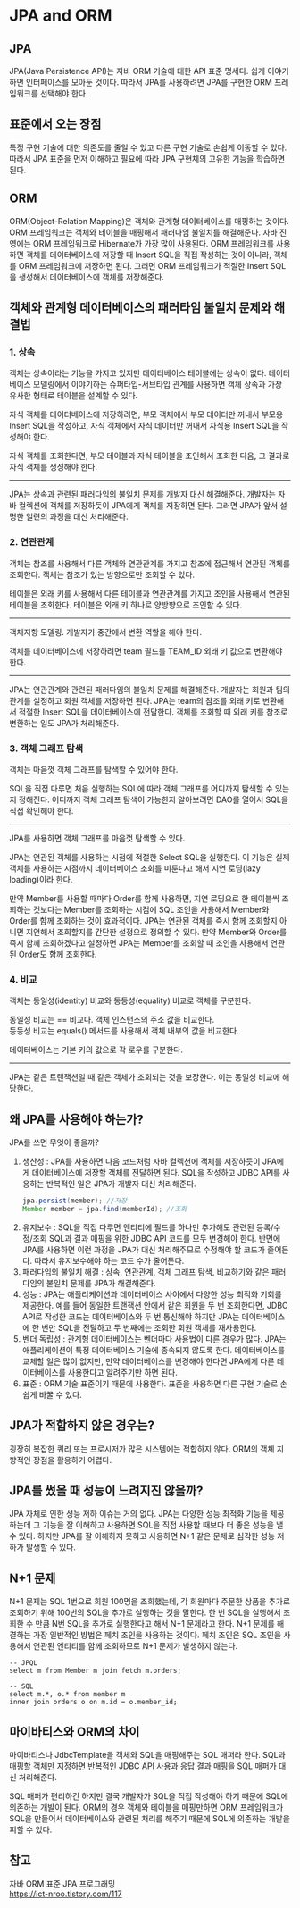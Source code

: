 # JPA and ORM

## JPA
JPA(Java Persistence API)는 자바 ORM 기술에 대한 API 표준 명세다. 쉽게 이야기하면 인터페이스를 모아둔 것이다. 따라서 JPA를 사용하려면 JPA를 구현한 ORM 프레임워크를 선택해야 한다.

## 표준에서 오는 장점
특정 구현 기술에 대한 의존도를 줄일 수 있고 다른 구현 기술로 손쉽게 이동할 수 있다. 따라서 JPA 표준을 먼저 이해하고 필요에 따라 JPA 구현체의 고유한 기능을 학습하면 된다.

## ORM
ORM(Object-Relation Mapping)은 객체와 관계형 데이터베이스를 매핑하는 것이다. ORM 프레임워크는 객체와 테이블을 매핑해서 패러다임 불일치를 해결해준다. 자바 진영에는 ORM 프레임워크로 Hibernate가 가장 많이 사용된다. ORM 프레임워크를 사용하면 객체를 데이터베이스에 저장할 때 Insert SQL을 직접 작성하는 것이 아니라, 객체를 ORM 프레임워크에 저장하면 된다. 그러면 ORM 프레임워크가 적절한 Insert SQL을 생성해서 데이터베이스에 객체를 저장해준다.

## 객체와 관계형 데이터베이스의 패러타임 불일치 문제와 해결법

### 1. 상속
객체는 상속이라는 기능을 가지고 있지만 데이터베이스 테이블에는 상속이 없다. 데이터베이스 모델링에서 이야기하는 슈퍼타입-서브타입 관계를 사용하면 객체 상속과 가장 유사한 형태로 테이블을 설계할 수 있다. 

자식 객체를 데이터베이스에 저장하려면, 부모 객체에서 부모 데이터만 꺼내서 부모용 Insert SQL을 작성하고, 자식 객체에서 자식 데이터만 꺼내서 자식용 Insert SQL을 작성해야 한다.  

자식 객체를 조회한다면, 부모 테이블과 자식 테이블을 조인해서 조회한 다음, 그 결과로 자식 객체를 생성해야 한다.  

---

JPA는 상속과 관련된 패러다임의 불일치 문제를 개발자 대신 해결해준다. 개발자는 자바 컬렉션에 객체를 저장하듯이 JPA에게 객체를 저장하면 된다. 그러면 JPA가 앞서 설명한 일련의 과정을 대신 처리해준다.

### 2. 연관관계

객체는 참조를 사용해서 다른 객체와 연관관계를 가지고 참조에 접근해서 연관된 객체를 조회한다. 객체는 참조가 있는 방향으로만 조회할 수 있다.  

테이블은 외래 키를 사용해서 다른 테이블과 연관관계를 가지고 조인을 사용해서 연관된 테이블을 조회한다. 테이블은 외래 키 하나로 양방향으로 조인할 수 있다.  

---

객체지향 모델링. 개발자가 중간에서 변환 역할을 해야 한다.  

객체를 데이터베이스에 저장하려면 team 필드를 TEAM_ID 외래 키 값으로 변환해야 한다.  

---

JPA는 연관관계와 관련된 패러다임의 불일치 문제를 해결해준다. 개발자는 회원과 팀의 관계를 설정하고 회원 객체를 저장하면 된다. JPA는 team의 참조를 외래 키로 변환해서 적절한 Insert SQL을 데이터베이스에 전달한다. 객체를 조회할 때 외래 키를 참조로 변환하는 일도 JPA가 처리해준다.

### 3. 객체 그래프 탐색

객체는 마음껏 객체 그래프를 탐색할 수 있어야 한다.  

SQL을 직접 다루면 처음 실행하는 SQL에 따라 객체 그래프를 어디까지 탐색할 수 있는지 정해진다. 어디까지 객체 그래프 탐색이 가능한지 알아보려면 DAO를 열어서 SQL을 직접 확인해야 한다.   

---

JPA를 사용하면 객체 그래프를 마음껏 탐색할 수 있다.

JPA는 연관된 객체를 사용하는 시점에 적절한 Select SQL을 실행한다. 이 기능은 실제 객체를 사용하는 시점까지 데이터베이스 조회를 미룬다고 해서 지연 로딩(lazy loading)이라 한다.   

만약 Member를 사용할 때마다 Order를 함께 사용하면, 지연 로딩으로 한 테이블씩 조회하는 것보다는 Member를 조회하는 시점에 SQL 조인을 사용해서 Member와 Order를 함께 조회하는 것이 효과적이다. JPA는 연관된 객체를 즉시 함께 조회할지 아니면 지연해서 조회할지를 간단한 설정으로 정의할 수 있다. 만약 Member와 Order를 즉시 함께 조회하겠다고 설정하면 JPA는 Member를 조회할 때 조인을 사용해서 연관된 Order도 함께 조회한다.

### 4. 비교

객체는 동일성(identity) 비교와 동등성(equality) 비교로 객체를 구분한다.

동일성 비교는 == 비교다. 객체 인스턴스의 주소 값을 비교한다.  
등등성 비교는 equals() 메서드를 사용해서 객체 내부의 값을 비교한다.  

데이터베이스는 기본 키의 값으로 각 로우를 구분한다.  

---

JPA는 같은 트랜잭션일 때 같은 객체가 조회되는 것을 보장한다. 이는 동일성 비교에 해당한다.  


## 왜 JPA를 사용해야 하는가?
JPA를 쓰면 무엇이 좋을까?
1. 생산성 : JPA를 사용하면 다음 코드처럼 자바 컬렉션에 객체를 저장하듯이 JPA에게 데이터베이스에 저장할 객체를 전달하면 된다. SQL을 작성하고 JDBC API를 사용하는 반복적인 일은 JPA가 개발자 대신 처리해준다.
    ```java
    jpa.persist(member); //저장
    Member member = jpa.find(memberId); //조회
    ```
2. 유지보수 : SQL을 직접 다루면 엔티티에 필드를 하나만 추가해도 관련된 등록/수정/조회 SQL과 결과 매핑을 위한 JDBC API 코드를 모두 변경해야 한다. 반면에 JPA를 사용하면 이런 과정을 JPA가 대신 처리해주므로 수정해야 할 코드가 줄어든다. 따라서 유지보수해야 하는 코드 수가 줄어든다.
3. 패러다임의 불일치 해결 : 상속, 연관관계, 객체 그래프 탐색, 비교하기와 같은 패러다임의 불일치 문제를 JPA가 해결해준다.
4. 성능 : JPA는 애플리케이션과 데이터베이스 사이에서 다양한 성능 최적화 기회를 제공한다. 예를 들어 동일한 트랜잭션 안에서 같은 회원을 두 번 조회한다면, JDBC API로 작성한 코드는 데이터베이스와 두 번 통신해야 하지만 JPA는 데이터베이스에 한 번만 SQL을 전달하고 두 번째에는 조회한 회원 객체를 재사용한다.
5. 벤더 독립성 : 관계형 데이터베이스는 벤더마다 사용법이 다른 경우가 많다. JPA는 애플리케이션이 특정 데이터베이스 기술에 종속되지 않도록 한다. 데이터베이스를 교체할 일은 많이 없지만, 만약 데이터베이스를 변경해야 한다면 JPA에게 다른 데이터베이스를 사용한다고 알려주기만 하면 된다.
6. 표준 : ORM 기술 표준이기 때문에 사용한다. 표준을 사용하면 다른 구현 기술로 손쉽게 바꿀 수 있다.

## JPA가 적합하지 않은 경우는?
굉장히 복잡한 쿼리 또는 프로시저가 많은 시스템에는 적합하지 않다. ORM의 객체 지향적인 장점을 활용하기 어렵다.

## JPA를 썼을 때 성능이 느려지진 않을까?
JPA 자체로 인한 성능 저하 이슈는 거의 없다. JPA는 다양한 성능 최적화 기능을 제공하는데 그 기능을 잘 이해하고 사용하면 SQL을 직접 사용할 때보다 더 좋은 성능을 낼 수 있다. 하지만 JPA를 잘 이해하지 못하고 사용하면 N+1 같은 문제로 심각한 성능 저하가 발생할 수 있다.

## N+1 문제
N+1 문제는 SQL 1번으로 회원 100명을 조회했는데, 각 회원마다 주문한 상품을 추가로 조회하기 위해 100번의 SQL을 추가로 실행하는 것을 말한다. 한 번 SQL을 실행해서 조회한 수 만큼 N번 SQL을 추가로 실행한다고 해서 N+1 문제라고 한다. N+1 문제를 해결하는 가장 일반적인 방법은 페치 조인을 사용하는 것이다. 페치 조인은 SQL 조인을 사용해서 연관된 엔티티를 함께 조회하므로 N+1 문제가 발생하지 않는다.

```mysql-sql
-- JPQL
select m from Member m join fetch m.orders;

-- SQL
select m.*, o.* from member m
inner join orders o on m.id = o.member_id;
```

## 마이바티스와 ORM의 차이
마이바티스나 JdbcTemplate을 객체와 SQL을 매핑해주는 SQL 매퍼라 한다. SQL과 매핑할 객체만 지정하면 반복적인 JDBC API 사용과 응답 결과 매핑을 SQL 매퍼가 대신 처리해준다.  

SQL 매퍼가 편리하긴 하지만 결국 개발자가 SQL을 직접 작성해야 하기 때문에 SQL에 의존하는 개발이 된다. ORM의 경우 객체와 테이블을 매핑만하면 ORM 프레임워크가 SQL을 만들어서 데이터베이스와 관련된 처리를 해주기 때문에 SQL에 의존하는 개발을 피할 수 있다.  

## 참고
자바 ORM 표준 JPA 프로그래밍  
https://ict-nroo.tistory.com/117  